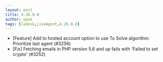 ```yaml
---
layout: post
title: 4.26.0.8
author: opok
tags: [ladesk,LiveAgent,4.26.0.8]
---
```


- [Feature] Add to hosted account option to use To Solve algorithm: Prioritize last agent (#3256)
- [Fix] Fetching emails in PHP version 5.6 and up fails with 'Failed to set crypto' (#3252)
